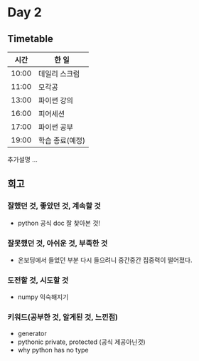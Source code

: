 # Day 2

## Timetable

|시간|한 일|
|---|---|
|10:00|데일리 스크럼|
|11:00|모각공|
|13:00|파이썬 강의|
|16:00|피어세션|
|17:00|파이썬 공부|
|19:00|학습 종료(예정)|

추가설명 ...

## 회고

### 잘했던 것, 좋았던 것, 계속할 것
- python 공식 doc 잘 찾아본 것!

### 잘못했던 것, 아쉬운 것, 부족한 것
- 온보딩에서 들었던 부분 다시 들으려니 중간중간 집중력이 떨어졌다.

### 도전할 것, 시도할 것
- numpy 익숙해지기
  
### 키워드(공부한 것, 알게된 것, 느낀점)
- generator
- pythonic private, protected (공식 제공아닌것)
- why python has no type

<!--
## 추가

### 행동
### 작업
### 계획
### 일정
### 소통
### 활동
-->
